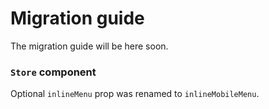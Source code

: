 # Migration guide

The migration guide will be here soon.

### `Store` component

Optional `inlineMenu` prop was renamed to `inlineMobileMenu`.
